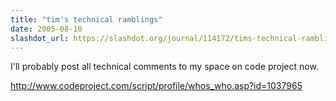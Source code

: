 ```yaml
---
title: "tim's technical ramblings"
date: 2005-08-10
slashdot_url: https://slashdot.org/journal/114172/tims-technical-ramblings
---
```


<p>I'll probably post all technical comments to my space on code project now.</p>
<p><a href="http://www.codeproject.com/script/profile/whos_who.asp?id=1037965">http://www.codeproject.com/script/profile/whos_who.asp?id=1037965</a></p>

